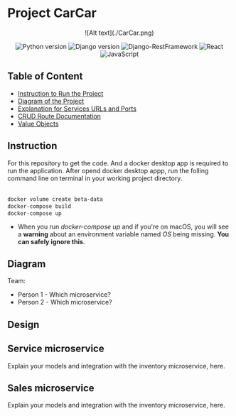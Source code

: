 # Project CarCar

<div align='center'>
![Alt text](./CarCar.png)


 ![Python version](https://img.shields.io/badge/Python-3.8.10-4c566a?logo=python&&longCache=true&logoColor=white&colorB=pink&style=flat-square&colorA=4c566a) ![Django version](https://img.shields.io/badge/Django-3.2.8-4c566a?logo=django&&longCache=truelogoColor=white&colorB=pink&style=flat-square&colorA=4c566a) ![Django-RestFramework](https://img.shields.io/badge/Django_Rest_Framework-3.12.4-red.svg?longCache=true&style=flat-square&logo=django&logoColor=white&colorA=4c566a&colorB=pink) ![React](https://img.shields.io/badge/React-Freamework-blue) ![JavaScript](https://img.shields.io/badge/JavaScript-ES6-red)
</div>

## Table of Content
* [Instruction to Run the Project](#instruction)
* [Diagram of the Project](#diagram)
* [Explanation for Services URLs and Ports](#urlAndPorts)
* [CRUD Route Documentation](#crud)
* [Value Objects](#vo)


<a name="instruction"></a>

## Instruction
For this repository to get the code. And a docker desktop app is required to run the application. 
After opend docker desktop appp, run the folling command line on terminal in your working project directory.
<pre><code>
docker volume create beta-data
docker-compose build
docker-compose up
</code></pre>

* When you run _docker-compose up_ and if you're on macOS, you will see a **warning** about an environment variable named *OS* being missing. __You can safely ignore this__.

<a name="diagram"></a>

## Diagram





Team:

* Person 1 - Which microservice?
* Person 2 - Which microservice?

## Design

## Service microservice

Explain your models and integration with the inventory
microservice, here.

## Sales microservice

Explain your models and integration with the inventory
microservice, here.
